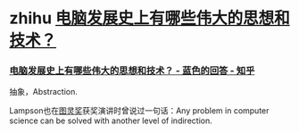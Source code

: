 # zhihu [电脑发展史上有哪些伟大的思想和技术？](https://www.zhihu.com/question/39858721/answer/83472146?from=profile_answer_card)



### [电脑发展史上有哪些伟大的思想和技术？ - 蓝色的回答 - 知乎](https://www.zhihu.com/question/39858721/answer/83472146) 

抽象，Abstraction.

Lampson也在[图灵奖](https://www.zhihu.com/search?q=图灵奖&search_source=Entity&hybrid_search_source=Entity&hybrid_search_extra={"sourceType"%3A"answer"%2C"sourceId"%3A83472146})获奖演讲时曾说过一句话：Any problem in computer science can be solved with another level of indirection. 